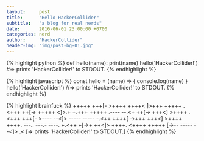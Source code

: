 ```yaml
---
layout:     post
title:      "Hello HackerCollider"
subtitle:   "a blog for real nerds"
date:       2016-06-01 23:00:00 +0700
categories: nerd
author:     "HackerCollider"
header-img: "img/post-bg-01.jpg"
---
```


{% highlight python %}
def hello(name):
  print(name)
hello('HackerCollider!')
#=> prints 'HackerCollider!' to STDOUT.
{% endhighlight %}

{% highlight javascript %}
const hello = (name) => {
  console.log(name)
}
hello('HackerCollider!')
//=> prints 'HackerCollider!' to STDOUT.
{% endhighlight %}

{% highlight brainfuck %}
+++++ +++[- >++++ ++++< ]>+++ +++++ .<+++ ++[-> +++++ <]>.+ +.+++ +++++
.---- --.<+ ++[-> +++<] >++++ .<+++ +++[- >---- --<]> ----- ----- -.<++
++++[ ->+++ +++<] >++++ ++++. ---.. ---.- ----. +.<++ +[->+ ++<]> ++++.
<++++ +++++ [->-- ----- --<]> .<
[=> prints 'HackerCollider!' to STDOUT.]
{% endhighlight %}
